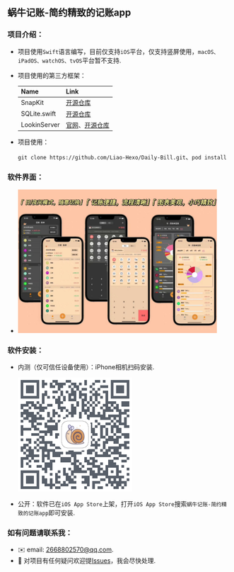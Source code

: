## 蜗牛记账-简约精致的记账app

### 项目介绍：

- 项目使用`Swift`语言编写，目前仅支持`iOS`平台，仅支持竖屏使用，`macOS、iPadOS、watchOS、tvOS`平台暂不支持.

- 项目使用的第三方框架：

   | Name | Link |
   | ---- | ---- |
   | SnapKit | [开源仓库](https://github.com/SnapKit/SnapKit) |
   | SQLite.swift | [开源仓库](https://github.com/stephencelis/SQLite.swift) |
   | LookinServer | [官网](https://lookin.work)、[开源仓库](https://github.com/QMUI/LookinServer) |

- 项目使用：

  `git clone https://github.com/Liao-Hexo/Daily-Bill.git`、`pod install`

### 软件界面：

- <img src="https://raw.githubusercontent.com/Liao-Hexo/image-repository/Description/image-repository/%E8%9C%97%E7%89%9B%E8%AE%B0%E8%B4%A6/202311281751545.png" width="450px"/>

### 软件安装：

- 内测（仅可信任设备使用）：iPhone相机扫码安装.

  ![](https://raw.githubusercontent.com/Liao-Hexo/image-repository/Description/image-repository/%E8%9C%97%E7%89%9B%E8%AE%B0%E8%B4%A6/202311281748267.png)

- 公开：软件已在`iOS App Store`上架，打开`iOS App Store`搜索`蜗牛记账-简约精致的记账app`即可安装.

### 如有问题请联系我：

- ✉️ email: 2668802570@qq.com.
- 👻 对项目有任何疑问欢迎提[Issues](https://github.com/Liao-Hexo/Daily-Bill/issues)，我会尽快处理.

